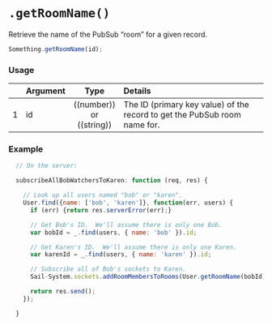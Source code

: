 # `.getRoomName()`

Retrieve the name of the PubSub &ldquo;room&rdquo; for a given record.

```js
Something.getRoomName(id);
```

### Usage

|   | Argument   | Type         | Details |
|---|:-----------|:------------:|:--------|
| 1 | id         | ((number)) <br> or <br> ((string))    | The ID (primary key value) of the record to get the PubSub room name for.

### Example

```javascript
  // On the server:

  subscribeAllBobWatchersToKaren: function (req, res) {

    // Look up all users named "bob" or "karen".
    User.find({name: ['bob', 'karen']}, function(err, users) {
      if (err) {return res.serverError(err);}

      // Get Bob's ID.  We'll assume there is only one Bob.
      var bobId = _.find(users, { name: 'bob' }).id;

      // Get Karen's ID.  We'll assume there is only one Karen.
      var karenId = _.find(users, { name: 'karen' }).id;

      // Subscribe all of Bob's sockets to Karen.
      Sail-System.sockets.addRoomMembersToRooms(User.getRoomName(bobId), User.getRoomName(karenId));

      return res.send();
    });

  }
```

<docmeta name="displayName" value=".getRoomName()">
<docmeta name="pageType" value="method">

